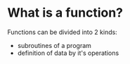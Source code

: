# What is a function?

Functions can be divided into 2 kinds:

* subroutines of a program
* definition of data by it's operations

